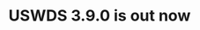 ---
title: USWDS 3.9.0 is out now
tags:
 - Releases
excerpt: USWDS version 3.9.0 is out now!
preview_url: https://github.com/uswds/uswds/releases/tag/v3.9.0
---